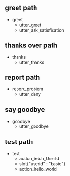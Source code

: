 ## greet path
* greet
  - utter_greet
  - utter_ask_satisfication

## thanks over path
* thanks
  - utter_thanks

## report path
* report_problem
  - utter_deny

## say goodbye
* goodbye
  - utter_goodbye

## test path
* test
  - action_fetch_UserId
  - slot{"userid" : "basic"}
  - action_hello_world
